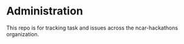 # Administration

This repo is for tracking task and issues across the ncar-hackathons organization.
